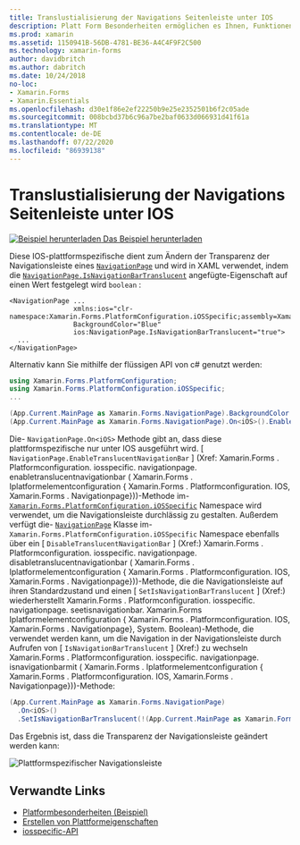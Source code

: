 ```yaml
---
title: Translustialisierung der Navigations Seitenleiste unter IOS
description: Platt Form Besonderheiten ermöglichen es Ihnen, Funktionen zu nutzen, die nur auf einer bestimmten Plattform verfügbar sind, ohne dass benutzerdefinierte Renderer oder Effekte implementiert werden. In diesem Artikel wird erläutert, wie Sie die plattformspezifische IOS-Anwendung nutzen, die die Transparenz der Navigationsleiste auf einer Navigationsseite ändert.
ms.prod: xamarin
ms.assetid: 1150941B-56DB-4781-BE36-A4C4F9F2C500
ms.technology: xamarin-forms
author: davidbritch
ms.author: dabritch
ms.date: 10/24/2018
no-loc:
- Xamarin.Forms
- Xamarin.Essentials
ms.openlocfilehash: d30e1f86e2ef22250b9e25e2352501b6f2c05ade
ms.sourcegitcommit: 008bcbd37b6c96a7be2baf0633d066931d41f61a
ms.translationtype: MT
ms.contentlocale: de-DE
ms.lasthandoff: 07/22/2020
ms.locfileid: "86939138"
---
```

# <a name="navigationpage-bar-translucency-on-ios"></a>Translustialisierung der Navigations Seitenleiste unter IOS

[![Beispiel herunterladen](~/media/shared/download.png) Das Beispiel herunterladen](https://docs.microsoft.com/samples/xamarin/xamarin-forms-samples/userinterface-platformspecifics)

Diese IOS-plattformspezifische dient zum Ändern der Transparenz der Navigationsleiste eines [`NavigationPage`](xref:Xamarin.Forms.NavigationPage) und wird in XAML verwendet, indem die [`NavigationPage.IsNavigationBarTranslucent`](xref:Xamarin.Forms.PlatformConfiguration.iOSSpecific.NavigationPage.IsNavigationBarTranslucentProperty) angefügte-Eigenschaft auf einen Wert festgelegt wird `boolean` :

```xaml
<NavigationPage ...
                xmlns:ios="clr-namespace:Xamarin.Forms.PlatformConfiguration.iOSSpecific;assembly=Xamarin.Forms.Core"
                BackgroundColor="Blue"
                ios:NavigationPage.IsNavigationBarTranslucent="true">
  ...
</NavigationPage>
```

Alternativ kann Sie mithilfe der flüssigen API von c# genutzt werden:

```csharp
using Xamarin.Forms.PlatformConfiguration;
using Xamarin.Forms.PlatformConfiguration.iOSSpecific;
...

(App.Current.MainPage as Xamarin.Forms.NavigationPage).BackgroundColor = Color.Blue;
(App.Current.MainPage as Xamarin.Forms.NavigationPage).On<iOS>().EnableTranslucentNavigationBar();
```

Die- `NavigationPage.On<iOS>` Methode gibt an, dass diese plattformspezifische nur unter IOS ausgeführt wird. [ `NavigationPage.EnableTranslucentNavigationBar` ] (Xref: Xamarin.Forms . Platformconfiguration. iosspecific. navigationpage. enabletranslucentnavigationbar ( Xamarin.Forms . Iplatformelementconfiguration { Xamarin.Forms . Platformconfiguration. IOS, Xamarin.Forms . Navigationpage}))-Methode im- [`Xamarin.Forms.PlatformConfiguration.iOSSpecific`](xref:Xamarin.Forms.PlatformConfiguration.iOSSpecific) Namespace wird verwendet, um die Navigationsleiste durchlässig zu gestalten. Außerdem verfügt die- [`NavigationPage`](xref:Xamarin.Forms.PlatformConfiguration.iOSSpecific.NavigationPage) Klasse im- `Xamarin.Forms.PlatformConfiguration.iOSSpecific` Namespace ebenfalls über ein [ `DisableTranslucentNavigationBar` ] (Xref:) Xamarin.Forms . Platformconfiguration. iosspecific. navigationpage. disabletranslucentnavigationbar ( Xamarin.Forms . Iplatformelementconfiguration { Xamarin.Forms . Platformconfiguration. IOS, Xamarin.Forms . Navigationpage}))-Methode, die die Navigationsleiste auf ihren Standardzustand und einen [ `SetIsNavigationBarTranslucent` ] (Xref:) wiederherstellt Xamarin.Forms . Platformconfiguration. iosspecific. navigationpage. seetisnavigationbar. Xamarin.Forms Iplatformelementconfiguration { Xamarin.Forms . Platformconfiguration. IOS, Xamarin.Forms . Navigationpage}, System. Boolean)-Methode, die verwendet werden kann, um die Navigation in der Navigationsleiste durch Aufrufen von [ `IsNavigationBarTranslucent` ] (Xref:) zu wechseln Xamarin.Forms . Platformconfiguration. iosspecific. navigationpage. isnavigationbarmit ( Xamarin.Forms . Iplatformelementconfiguration { Xamarin.Forms . Platformconfiguration. IOS, Xamarin.Forms . Navigationpage}))-Methode:

```csharp
(App.Current.MainPage as Xamarin.Forms.NavigationPage)
  .On<iOS>()
  .SetIsNavigationBarTranslucent(!(App.Current.MainPage as Xamarin.Forms.NavigationPage).On<iOS>().IsNavigationBarTranslucent());
```

Das Ergebnis ist, dass die Transparenz der Navigationsleiste geändert werden kann:

![Plattformspezifischer Navigationsleiste](navigation-bar-translucent-images/translucent-navigation-bar.png)

## <a name="related-links"></a>Verwandte Links

- [Platformbesonderheiten (Beispiel)](https://docs.microsoft.com/samples/xamarin/xamarin-forms-samples/userinterface-platformspecifics)
- [Erstellen von Plattformeigenschaften](~/xamarin-forms/platform/platform-specifics/index.md#creating-platform-specifics)
- [iosspecific-API](xref:Xamarin.Forms.PlatformConfiguration.iOSSpecific)
